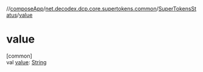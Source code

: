 //[composeApp](../../../index.md)/[net.decodex.dcp.core.supertokens.common](../index.md)/[SuperTokensStatus](index.md)/[value](value.md)

# value

[common]\
val [value](value.md): [String](https://kotlinlang.org/api/latest/jvm/stdlib/kotlin/-string/index.html)

